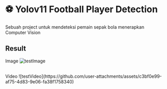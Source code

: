 # ⚽ Yolov11 Football Player Detection
Sebuah project untuk mendeteksi pemain sepak bola menerapkan Computer Vision
<br>
## Result
Image
![testImage](https://github.com/user-attachments/assets/21440acb-2386-47f6-8724-f0257a1ed304)

<br>
Video
![testVideo](https://github.com/user-attachments/assets/c3bf0e99-af75-4d83-9e06-fa38f1758340)

